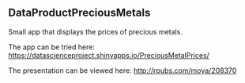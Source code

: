 ## DataProductPreciousMetals

Small app that displays the prices of precious metals.

The app can be tried here:
https://datascienceproject.shinyapps.io/PreciousMetalPrices/

The presentation can be viewed here:
http://rpubs.com/moya/208370
